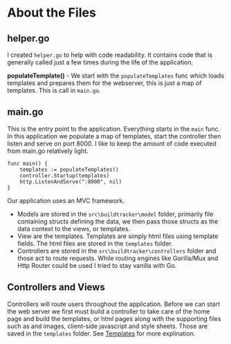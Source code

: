 # About the Files

## helper.go
I created `helper.go` to help with code readability.  It contains code that is generally called just a few times during the life of the application.  

**populateTemplate()** - We start with the `populateTemplates` func which loads templates and prepares them for the webserver, this is just a map of templates.  This is call in `main.go`.

## main.go
This is the entry point to the application.  Everything starts in the `main` func.  In this application we populate a map of templates, start the controller then listen and serve on port 8000.  I like to keep the amount of code executed from main.go relatively light.  
```
func main() {
	templates := populateTemplates()
	controller.Startup(templates)
	http.ListenAndServe(":8000", nil)
}
```
Our application uses an MVC framework. 
* Models are stored in the `src\buildtracker\model` folder, primarily file containing structs defining the data, we then pass those structs as the data context to the views, or templates.  
* View are the templates.  Templates are simply html files using template fields.  The html files are stored in the `templates` folder.  
* Controllers are stored in the `src\buildtracker\controllers` folder and those act to route requests.  While routing engines like Gorilla/Mux and Http Router could be used I tried to stay vanilla with Go. 

## Controllers and Views
Controllers will route users throughout the application.  Before we can start the web server we first must build a controller to take care of the home page and build the templates, or html pages along with the supporting files such as and images, client-side javascript and style sheets.  Those are saved in the `templates` folder.  See [Templates](./../templates/readme.md) for more explination. 


